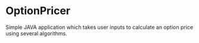OptionPricer
============

Simple JAVA application which takes user inputs to calculate an option price using several algorithms.
